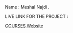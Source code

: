 Name : Meshal Najdi .


LIVE LINK FOR THE PROJECT : 

[COURSES Website](https://storeproject20210529215233.azurewebsites.net/)

